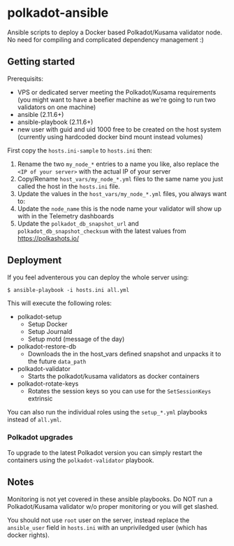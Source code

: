 ﻿# polkadot-ansible
Ansible scripts to deploy a Docker based Polkadot/Kusama validator node. No need for compiling and complicated dependency management :)

## Getting started

Prerequisits:

*  VPS or dedicated server meeting the Polkadot/Kusama requirements (you might want to have a beefier machine as we're going to run two validators on one machine)
*  ansible (2.11.6+)
*  ansible-playbook (2.11.6+)
*  new user with guid and uid 1000 free to be created on the host system (currently using hardcoded docker bind mount instead volumes)

First copy the `hosts.ini-sample` to `hosts.ini` then:

1.  Rename the two `my_node_*` entries to a name you like, also replace the `<IP of your server>` with the actual IP of your server
1.  Copy/Rename `host_vars/my_node_*.yml` files to the same name you just called the host in the `hosts.ini` file.
1.  Update the values in the `host_vars/my_node_*.yml` files, you always want to:
  1.  Update the `node_name` this is the node name your validator will show up with in the Telemetry dashboards
  1.  Update the `polkadot_db_snapshot_url` and `polkadot_db_snapshot_checksum` with the latest values from https://polkashots.io/

## Deployment

If you feel adventerous you can deploy the whole server using:

```
$ ansible-playbook -i hosts.ini all.yml
```

This will execute the following roles:

* polkadot-setup
  *  Setup Docker
  *  Setup Journald
  *  Setup motd (message of the day)
* polkadot-restore-db
  *  Downloads the in the host_vars defined snapshot and unpacks it to the future `data_path`
* polkadot-validator
  *  Starts the polkadot/kusama validators as docker containers
* polkadot-rotate-keys
  *  Rotates the session keys so you can use for the `SetSessionKeys` extrinsic

You can also run the individual roles using the `setup_*.yml` playbooks instead of `all.yml`.

### Polkadot upgrades

To upgrade to the latest Polkadot version you can simply restart the containers using the `polkadot-validator` playbook.

## Notes

Monitoring is not yet covered in these ansible playbooks. Do NOT run a Polkadot/Kusama validator w/o proper monitoring or you will get slashed.

You should not use `root` user on the server, instead replace the `ansible_user` field in `hosts.ini` with an unpriviledged user (which has docker rights).
